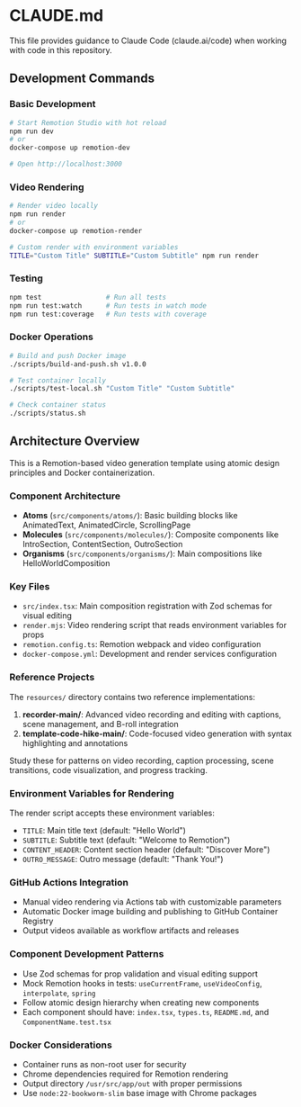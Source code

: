 # CLAUDE.md

This file provides guidance to Claude Code (claude.ai/code) when working with code in this repository.

## Development Commands

### Basic Development
```bash
# Start Remotion Studio with hot reload
npm run dev
# or
docker-compose up remotion-dev

# Open http://localhost:3000
```

### Video Rendering
```bash
# Render video locally
npm run render
# or
docker-compose up remotion-render

# Custom render with environment variables
TITLE="Custom Title" SUBTITLE="Custom Subtitle" npm run render
```

### Testing
```bash
npm test                # Run all tests
npm run test:watch      # Run tests in watch mode
npm run test:coverage   # Run tests with coverage
```

### Docker Operations
```bash
# Build and push Docker image
./scripts/build-and-push.sh v1.0.0

# Test container locally
./scripts/test-local.sh "Custom Title" "Custom Subtitle"

# Check container status
./scripts/status.sh
```

## Architecture Overview

This is a Remotion-based video generation template using atomic design principles and Docker containerization.

### Component Architecture
- **Atoms** (`src/components/atoms/`): Basic building blocks like AnimatedText, AnimatedCircle, ScrollingPage
- **Molecules** (`src/components/molecules/`): Composite components like IntroSection, ContentSection, OutroSection  
- **Organisms** (`src/components/organisms/`): Main compositions like HelloWorldComposition

### Key Files
- `src/index.tsx`: Main composition registration with Zod schemas for visual editing
- `render.mjs`: Video rendering script that reads environment variables for props
- `remotion.config.ts`: Remotion webpack and video configuration
- `docker-compose.yml`: Development and render services configuration

### Reference Projects
The `resources/` directory contains two reference implementations:

1. **recorder-main/**: Advanced video recording and editing with captions, scene management, and B-roll integration
2. **template-code-hike-main/**: Code-focused video generation with syntax highlighting and annotations

Study these for patterns on video recording, caption processing, scene transitions, code visualization, and progress tracking.

### Environment Variables for Rendering
The render script accepts these environment variables:
- `TITLE`: Main title text (default: "Hello World")
- `SUBTITLE`: Subtitle text (default: "Welcome to Remotion")
- `CONTENT_HEADER`: Content section header (default: "Discover More")
- `OUTRO_MESSAGE`: Outro message (default: "Thank You!")

### GitHub Actions Integration
- Manual video rendering via Actions tab with customizable parameters
- Automatic Docker image building and publishing to GitHub Container Registry
- Output videos available as workflow artifacts and releases

### Component Development Patterns
- Use Zod schemas for prop validation and visual editing support
- Mock Remotion hooks in tests: `useCurrentFrame`, `useVideoConfig`, `interpolate`, `spring`
- Follow atomic design hierarchy when creating new components
- Each component should have: `index.tsx`, `types.ts`, `README.md`, and `ComponentName.test.tsx`

### Docker Considerations
- Container runs as non-root user for security
- Chrome dependencies required for Remotion rendering
- Output directory `/usr/src/app/out` with proper permissions
- Use `node:22-bookworm-slim` base image with Chrome packages